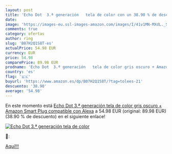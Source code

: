 ```yaml
---
layout: post
title: 'Echo Dot  3.ª generación   tela de color con un 38.90 % de descuento'
date: 
image: 'https://images-eu.ssl-images-amazon.com/images/I/41v1MN-MXdL._SL200_.jpg'
comments: true
category: ofertas
author: ring
slug: 'B07H2Q1S8T-es'
actualPrice: 54.98 EUR
currency: EUR
price: 54.98
comparePrice: 89.98 EUR
prodname: 'Echo Dot  3.ª generación   tela de color gris oscuro + Amazon Smart Plug  compatible con Alexa'
country: 'es'
flag: '🇪🇸'
buyurl: 'https://www.amazon.es/dp/B07H2Q1S8T/?tag=tolees-21'
descuento: '38.90'
average: '54.98'
---
```


En este momento está [Echo Dot  3.ª generación   tela de color gris oscuro + Amazon Smart Plug  compatible con Alexa](https://www.amazon.es/dp/B07H2Q1S8T/?tag=tolees-21) a 54.98 EUR (original: 89.98 EUR) (38.90 %  de descuento) en el siguiente enlace!

[![Echo Dot  3.ª generación   tela de color](https://images-eu.ssl-images-amazon.com/images/I/41v1MN-MXdL._SL200_.jpg)](https://www.amazon.es/dp/B07H2Q1S8T/?tag=tolees-21)

🔎:


[Aquí!!!](https://www.amazon.es/dp/B07H2Q1S8T/?tag=tolees-21)
